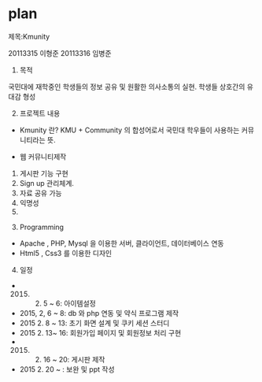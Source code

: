 # plan


제목:Kmunity

  20113315 이형준
20113316 임병준

1. 목적

국민대에 재학중인 학생들의 정보 공유 및 원활한 의사소통의 실현. 
학생들 상호간의 유대감 형성

2. 프로젝트 내용

-	Kmunity 란?
KMU + Community 의 합성어로서
국민대 학우들이 사용하는 커뮤니티라는 뜻.
 

- 웹 커뮤니티제작

1)	게시판 기능 구현
2)	Sign up 관리체계.
3)	자료 공유 가능
4)	익명성
5)	

3. Programming

*  Apache , PHP, Mysql 을 이용한 서버, 클라이언트, 데이터베이스 연동
*  Html5 , Css3 를 이용한 디자인


4. 일정

*  2015. 2. 5 ~ 6: 아이템설정
*  2015, 2, 6 ~ 8: db 와 php 연동 및 약식 프로그램 제작
*  2015  2. 8 ~ 13: 초기 화면 설계 및 쿠키 세션 스터디 
*  2015  2. 13~ 16: 회원가입 페이지 및 회원정보 처리 구현
*  2015. 2. 16 ~ 20: 게시판 제작
*  2015  2. 20 ~    :  보완 및 ppt 작성 


